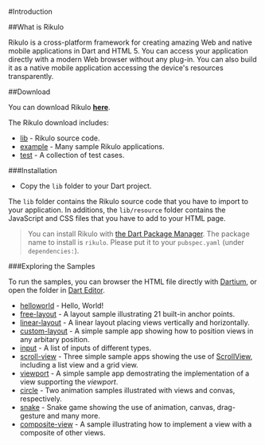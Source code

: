 #Introduction

##What is Rikulo

Rikulo is a cross-platform framework for creating amazing Web and native mobile applications
in Dart and HTML 5. You can access your application directly with a modern Web browser without
any plug-in. You can also build it as a native mobile application accessing the device's resources
transparently.

##Download

You can download Rikulo **[here](https://github.com/rikulo/rikulo/downloads)**.

The Rikulo download includes:

* [lib](source:) - Rikulo source code.
* [example](source:) - Many sample Rikulo applications.
* [test](source:) - A collection of test cases.

###Installation

* Copy the `lib` folder to your Dart project.

The `lib` folder contains the Rikulo source code that you have to import to your application.  In additions, the `lib/resource` folder contains the JavaScript and CSS files that you have to add to your HTML page.

> You can install Rikulo with [the Dart Package Manager](http://www.dartlang.org/docs/pub-package-manager/). The package name to install is `rikulo`. Please put it to your `pubspec.yaml` (under `dependencies:`).

###Exploring the Samples

To run the samples, you can browser the HTML file directly with [Dartium](http://www.dartlang.org/dartium/), or open the folder in [Dart Editor](http://www.dartlang.org/docs/editor/).

* [helloworld](source:example) - Hello, World!
* [free-layout](source:example) - A layout sample illustrating 21 built-in anchor points.
* [linear-layout](source:example) - A linear layout placing views vertically and horizontally.
* [custom-layout](source:example) - A simple sample app showing how to position views in any arbitary position.
* [input](source:example) - A list of inputs of different types.
* [scroll-view](source:example) - Three simple sample apps showing the use of [ScrollView](api:view), including a list view and a grid view.
* [viewport](source:example) - A simple sample app demostrating the implementation of a view supporting the *viewport*.
* [circle](source:example) - Two animation samples illustrated with views and convas, respectively.
* [snake](source:example) - Snake game showing the use of animation, canvas, drag-gesture and many more.
* [composite-view](source:example) - A sample illustrating how to implement a view with a composite of other views.
